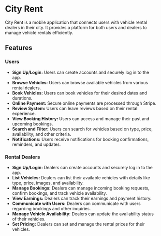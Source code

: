 # City Rent

City Rent is a mobile application that connects users with vehicle rental dealers in their city.  It provides a platform for both users and dealers to manage vehicle rentals efficiently.

## Features

### Users

* **Sign Up/Login:** Users can create accounts and securely log in to the app.
* **Browse Vehicles:** Users can browse available vehicles from various rental dealers.
* **Book Vehicles:** Users can book vehicles for their desired dates and durations.
* **Online Payment:** Secure online payments are processed through Stripe.
* **Review System:** Users can leave reviews based on their rental experience.
* **View Booking History:** Users can access and manage their past and upcoming bookings.
* **Search and Filter:** Users can search for vehicles based on type, price, availability, and other criteria.
* **Notifications:** Users receive notifications for booking confirmations, reminders, and updates.

### Rental Dealers

* **Sign Up/Login:** Dealers can create accounts and securely log in to the app.
* **List Vehicles:** Dealers can list their available vehicles with details like type, price, images, and availability.
* **Manage Bookings:** Dealers can manage incoming booking requests, confirm bookings, and track vehicle availability.
* **View Earnings:** Dealers can track their earnings and payment history.
* **Communicate with Users:** Dealers can communicate with users regarding bookings and other inquiries.
* **Manage Vehicle Availability:** Dealers can update the availability status of their vehicles.
* **Set Pricing:** Dealers can set and manage the rental prices for their vehicles.
